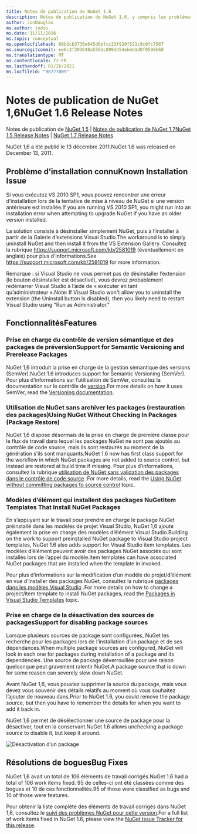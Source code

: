 ```yaml
---
title: Notes de publication de NuGet 1,6
description: Notes de publication de NuGet 1,6, y compris les problèmes connus, les correctifs de bogues, les fonctionnalités ajoutées et DCR.
author: JonDouglas
ms.author: jodou
ms.date: 11/11/2016
ms.topic: conceptual
ms.openlocfilehash: 08b1cb3736e645d6efcc33f920f521c9c0fc7507
ms.sourcegitcommit: ee6c3f203648a5561c809db54ebeb1d0f0598b68
ms.translationtype: MT
ms.contentlocale: fr-FR
ms.lasthandoff: 01/26/2021
ms.locfileid: "98777009"
---
```

 # <a name="nuget-16-release-notes"></a><span data-ttu-id="2a4ed-103">Notes de publication de NuGet 1,6</span><span class="sxs-lookup"><span data-stu-id="2a4ed-103">NuGet 1.6 Release Notes</span></span>

<span data-ttu-id="2a4ed-104">Notes de publication de [NuGet 1,5](../release-notes/nuget-1.5.md)  |  [Notes de publication de NuGet 1,7](../release-notes/nuget-1.7.md)</span><span class="sxs-lookup"><span data-stu-id="2a4ed-104">[NuGet 1.5 Release Notes](../release-notes/nuget-1.5.md) | [NuGet 1.7 Release Notes](../release-notes/nuget-1.7.md)</span></span>

<span data-ttu-id="2a4ed-105">NuGet 1,6 a été publié le 13 décembre 2011.</span><span class="sxs-lookup"><span data-stu-id="2a4ed-105">NuGet 1.6 was released on December 13, 2011.</span></span>

## <a name="known-installation-issue"></a><span data-ttu-id="2a4ed-106">Problème d’installation connu</span><span class="sxs-lookup"><span data-stu-id="2a4ed-106">Known Installation Issue</span></span>
<span data-ttu-id="2a4ed-107">Si vous exécutez VS 2010 SP1, vous pouvez rencontrer une erreur d’installation lors de la tentative de mise à niveau de NuGet si une version antérieure est installée.</span><span class="sxs-lookup"><span data-stu-id="2a4ed-107">If you are running VS 2010 SP1, you might run into an installation error when attempting to upgrade NuGet if you have an older version installed.</span></span>

<span data-ttu-id="2a4ed-108">La solution consiste à désinstaller simplement NuGet, puis à l’installer à partir de la Galerie d’extensions Visual Studio.</span><span class="sxs-lookup"><span data-stu-id="2a4ed-108">The workaround is to simply uninstall NuGet and then install it from the VS Extension Gallery.</span></span>  <span data-ttu-id="2a4ed-109">Consultez la rubrique <https://support.microsoft.com/kb/2581019> (éventuellement en anglais) pour plus d'informations.</span><span class="sxs-lookup"><span data-stu-id="2a4ed-109">See <https://support.microsoft.com/kb/2581019> for more information.</span></span>

<span data-ttu-id="2a4ed-110">Remarque : si Visual Studio ne vous permet pas de désinstaller l’extension (le bouton désinstaller est désactivé), vous devrez probablement redémarrer Visual Studio à l’aide de « exécuter en tant qu’administrateur ».</span><span class="sxs-lookup"><span data-stu-id="2a4ed-110">Note: If Visual Studio won't allow you to uninstall the extension (the Uninstall button is disabled), then you likely need to restart Visual Studio using "Run as Administrator."</span></span>

## <a name="features"></a><span data-ttu-id="2a4ed-111">Fonctionnalités</span><span class="sxs-lookup"><span data-stu-id="2a4ed-111">Features</span></span>

### <a name="support-for-semantic-versioning-and-prerelease-packages"></a><span data-ttu-id="2a4ed-112">Prise en charge du contrôle de version sémantique et des packages de préversion</span><span class="sxs-lookup"><span data-stu-id="2a4ed-112">Support for Semantic Versioning and Prerelease Packages</span></span>
<span data-ttu-id="2a4ed-113">NuGet 1,6 introduit la prise en charge de la gestion sémantique des versions (SemVer).</span><span class="sxs-lookup"><span data-stu-id="2a4ed-113">NuGet 1.6 introduces support for Semantic Versioning (SemVer).</span></span> <span data-ttu-id="2a4ed-114">Pour plus d’informations sur l’utilisation de SemVer, consultez la documentation sur le contrôle de [version](../create-packages/prerelease-packages.md).</span><span class="sxs-lookup"><span data-stu-id="2a4ed-114">For more details on how it uses SemVer, read the [Versioning documentation](../create-packages/prerelease-packages.md).</span></span>

### <a name="using-nuget-without-checking-in-packages-package-restore"></a><span data-ttu-id="2a4ed-115">Utilisation de NuGet sans archiver les packages (restauration des packages)</span><span class="sxs-lookup"><span data-stu-id="2a4ed-115">Using NuGet Without Checking In Packages (Package Restore)</span></span>
<span data-ttu-id="2a4ed-116">NuGet 1,6 dispose désormais de la prise en charge de première classe pour le flux de travail dans lequel les packages NuGet ne sont pas ajoutés au contrôle de code source, mais ils sont restaurés au moment de la génération s’ils sont manquants.</span><span class="sxs-lookup"><span data-stu-id="2a4ed-116">NuGet 1.6 now has first class support for the workflow in which NuGet packages are not added to source control, but instead are restored at build time if missing.</span></span> <span data-ttu-id="2a4ed-117">Pour plus d’informations, consultez la rubrique [utilisation de NuGet sans validation des packages dans le contrôle de code source](../consume-packages/packages-and-source-control.md) .</span><span class="sxs-lookup"><span data-stu-id="2a4ed-117">For more details, read the [Using NuGet without committing packages to source control](../consume-packages/packages-and-source-control.md) topic.</span></span>

### <a name="item-templates-that-install-nuget-packages"></a><span data-ttu-id="2a4ed-118">Modèles d’élément qui installent des packages NuGet</span><span class="sxs-lookup"><span data-stu-id="2a4ed-118">Item Templates That Install NuGet Packages</span></span>
<span data-ttu-id="2a4ed-119">En s’appuyant sur le travail pour prendre en charge le package NuGet préinstallé dans les modèles de projet Visual Studio, NuGet 1,6 ajoute également la prise en charge des modèles d’élément Visual Studio.</span><span class="sxs-lookup"><span data-stu-id="2a4ed-119">Building on the work to support preinstalled NuGet package to Visual Studio project templates, NuGet 1.6 also adds support for Visual Studio item templates.</span></span> <span data-ttu-id="2a4ed-120">Les modèles d’élément peuvent avoir des packages NuGet associés qui sont installés lors de l’appel du modèle.</span><span class="sxs-lookup"><span data-stu-id="2a4ed-120">Item templates can have associated NuGet packages that are installed when the template in invoked.</span></span>

<span data-ttu-id="2a4ed-121">Pour plus d’informations sur la modification d’un modèle de projet/d’élément en vue d’installer des packages NuGet, consultez la rubrique [packages dans les modèles Visual Studio](../visual-studio-extensibility/visual-studio-templates.md) .</span><span class="sxs-lookup"><span data-stu-id="2a4ed-121">For more details on how to change a project/item template to install NuGet packages, read the [Packages in Visual Studio Templates](../visual-studio-extensibility/visual-studio-templates.md) topic.</span></span>

### <a name="support-for-disabling-package-sources"></a><span data-ttu-id="2a4ed-122">Prise en charge de la désactivation des sources de packages</span><span class="sxs-lookup"><span data-stu-id="2a4ed-122">Support for disabling package sources</span></span>
<span data-ttu-id="2a4ed-123">Lorsque plusieurs sources de package sont configurées, NuGet les recherche pour les packages lors de l’installation d’un package et de ses dépendances.</span><span class="sxs-lookup"><span data-stu-id="2a4ed-123">When multiple package sources are configured, NuGet will look in each one for packages during installation of a package and its dependencies.</span></span> <span data-ttu-id="2a4ed-124">Une source de package déverrouillée pour une raison quelconque peut gravement ralentir NuGet.</span><span class="sxs-lookup"><span data-stu-id="2a4ed-124">A package source that is down for some reason can severely slow down NuGet.</span></span>

<span data-ttu-id="2a4ed-125">Avant NuGet 1,6, vous pouviez supprimer la source du package, mais vous devez vous souvenir des détails relatifs au moment où vous souhaitez l’ajouter de nouveau dans.</span><span class="sxs-lookup"><span data-stu-id="2a4ed-125">Prior to NuGet 1.6, you could remove the package source, but then you have to remember the details for when you want to add it back in.</span></span>

<span data-ttu-id="2a4ed-126">NuGet 1,6 permet de désélectionner une source de package pour la désactiver, tout en la conservant.</span><span class="sxs-lookup"><span data-stu-id="2a4ed-126">NuGet 1.6 allows unchecking a package source to disable it, but keep it around.</span></span>

![Désactivation d’un package](./media/package-source-with-disabled-source.png)

## <a name="bug-fixes"></a><span data-ttu-id="2a4ed-128">Résolutions de bogues</span><span class="sxs-lookup"><span data-stu-id="2a4ed-128">Bug Fixes</span></span>
<span data-ttu-id="2a4ed-129">NuGet 1,6 avait un total de 106 éléments de travail corrigés.</span><span class="sxs-lookup"><span data-stu-id="2a4ed-129">NuGet 1.6 had a total of 106 work items fixed.</span></span> <span data-ttu-id="2a4ed-130">95 de celles-ci ont été classées comme des bogues et 10 de ces fonctionnalités.</span><span class="sxs-lookup"><span data-stu-id="2a4ed-130">95 of those were classified as bugs and 10 of those were features.</span></span>

<span data-ttu-id="2a4ed-131">Pour obtenir la liste complète des éléments de travail corrigés dans NuGet 1,6, consultez le [suivi des problèmes NuGet pour cette version](http://nuget.codeplex.com/workitem/list/advanced?keyword=&status=Closed&type=All&priority=All&release=NuGet%201.6&assignedTo=All&component=All&sortField=Votes&sortDirection=Descending&page=0).</span><span class="sxs-lookup"><span data-stu-id="2a4ed-131">For a full list of work items fixed in NuGet 1.6, please view the [NuGet Issue Tracker for this release](http://nuget.codeplex.com/workitem/list/advanced?keyword=&status=Closed&type=All&priority=All&release=NuGet%201.6&assignedTo=All&component=All&sortField=Votes&sortDirection=Descending&page=0).</span></span>
